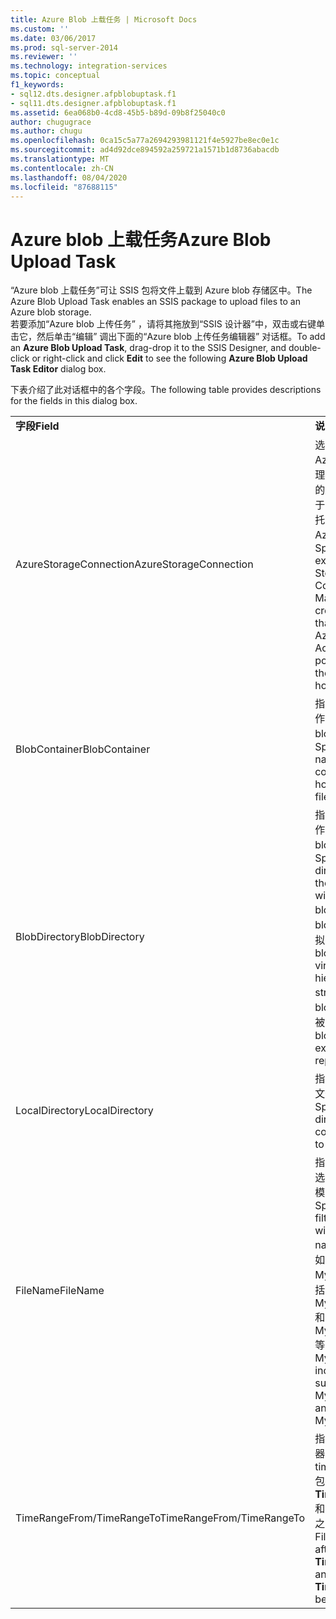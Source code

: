 ```yaml
---
title: Azure Blob 上载任务 | Microsoft Docs
ms.custom: ''
ms.date: 03/06/2017
ms.prod: sql-server-2014
ms.reviewer: ''
ms.technology: integration-services
ms.topic: conceptual
f1_keywords:
- sql12.dts.designer.afpblobuptask.f1
- sql11.dts.designer.afpblobuptask.f1
ms.assetid: 6ea068b0-4cd8-45b5-b89d-09b8f25040c0
author: chugugrace
ms.author: chugu
ms.openlocfilehash: 0ca15c5a77a2694293981121f4e5927be8ec0e1c
ms.sourcegitcommit: ad4d92dce894592a259721a1571b1d8736abacdb
ms.translationtype: MT
ms.contentlocale: zh-CN
ms.lasthandoff: 08/04/2020
ms.locfileid: "87688115"
---
```

# <a name="azure-blob-upload-task"></a><span data-ttu-id="c1746-102">Azure blob 上载任务</span><span class="sxs-lookup"><span data-stu-id="c1746-102">Azure Blob Upload Task</span></span>
  <span data-ttu-id="c1746-103">“Azure blob 上载任务”可让 SSIS 包将文件上载到 Azure blob 存储区中。</span><span class="sxs-lookup"><span data-stu-id="c1746-103">The Azure Blob Upload Task enables an SSIS package to upload files to an Azure blob storage.</span></span>   
<span data-ttu-id="c1746-104">若要添加“Azure blob 上传任务”  ，请将其拖放到“SSIS 设计器”中，双击或右键单击它，然后单击“编辑”  调出下面的“Azure blob 上传任务编辑器”  对话框。</span><span class="sxs-lookup"><span data-stu-id="c1746-104">To add an **Azure Blob Upload Task**, drag-drop it to the SSIS Designer, and double-click or right-click and click **Edit** to see the following **Azure Blob Upload Task Editor** dialog box.</span></span>  
  
 <span data-ttu-id="c1746-105">下表介绍了此对话框中的各个字段。</span><span class="sxs-lookup"><span data-stu-id="c1746-105">The following table provides descriptions for the fields in this dialog box.</span></span>  
  
|||  
|-|-|  
|<span data-ttu-id="c1746-106">**字段**</span><span class="sxs-lookup"><span data-stu-id="c1746-106">**Field**</span></span>|<span data-ttu-id="c1746-107">**说明**</span><span class="sxs-lookup"><span data-stu-id="c1746-107">**Description**</span></span>|  
|<span data-ttu-id="c1746-108">AzureStorageConnection</span><span class="sxs-lookup"><span data-stu-id="c1746-108">AzureStorageConnection</span></span>|<span data-ttu-id="c1746-109">选择一个现有的 Azure 存储连接管理器或创建一个新的连接管理器，用于引用指向在其中托管 blob 文件的 Azure 存储帐户。</span><span class="sxs-lookup"><span data-stu-id="c1746-109">Specify an existing Azure Storage Connection Manager or create a new one that refers to an Azure Storage Account, which points to where the blob files are hosted.</span></span>|  
|<span data-ttu-id="c1746-110">BlobContainer</span><span class="sxs-lookup"><span data-stu-id="c1746-110">BlobContainer</span></span>|<span data-ttu-id="c1746-111">指定将上载的文件作为 blob 保留的 blob 容器的名称。</span><span class="sxs-lookup"><span data-stu-id="c1746-111">Specifies the name of the blob container that will hold the uploaded files as blobs.</span></span>|  
|<span data-ttu-id="c1746-112">BlobDirectory</span><span class="sxs-lookup"><span data-stu-id="c1746-112">BlobDirectory</span></span>|<span data-ttu-id="c1746-113">指定将上载的文件作为块 blob 存储的 blob 目录。</span><span class="sxs-lookup"><span data-stu-id="c1746-113">Specifies the blob directory where the uploaded file will be stored as a block blob.</span></span> <span data-ttu-id="c1746-114">该 blob 目录是一个虚拟层次结构。</span><span class="sxs-lookup"><span data-stu-id="c1746-114">The blob directory is a virtual hierarchical structure.</span></span> <span data-ttu-id="c1746-115">如果 blob 已存在，它会被替换。</span><span class="sxs-lookup"><span data-stu-id="c1746-115">If the blob already exists, it will be replaced.</span></span>|  
|<span data-ttu-id="c1746-116">LocalDirectory</span><span class="sxs-lookup"><span data-stu-id="c1746-116">LocalDirectory</span></span>|<span data-ttu-id="c1746-117">指定包含要上载的文件的本地目录。</span><span class="sxs-lookup"><span data-stu-id="c1746-117">Specify the local directory that contains the files to be uploaded.</span></span>|  
|<span data-ttu-id="c1746-118">FileName</span><span class="sxs-lookup"><span data-stu-id="c1746-118">FileName</span></span>|<span data-ttu-id="c1746-119">指定名称筛选器以选择具有指定名称模式的文件。</span><span class="sxs-lookup"><span data-stu-id="c1746-119">Specifies a name filter to select files with the specified name pattern.</span></span> <span data-ttu-id="c1746-120">例如</span><span class="sxs-lookup"><span data-stu-id="c1746-120">E.g.</span></span> <span data-ttu-id="c1746-121">MySheet\*.xls\* 包括如 MySheet001.xls 和 MySheetABC.xlsx 等文件。</span><span class="sxs-lookup"><span data-stu-id="c1746-121">MySheet\*.xls\* includes files such as MySheet001.xls and MySheetABC.xlsx.</span></span>|  
|<span data-ttu-id="c1746-122">TimeRangeFrom/TimeRangeTo</span><span class="sxs-lookup"><span data-stu-id="c1746-122">TimeRangeFrom/TimeRangeTo</span></span>|<span data-ttu-id="c1746-123">指定时间范围筛选器。</span><span class="sxs-lookup"><span data-stu-id="c1746-123">Specifies a time range filter.</span></span> <span data-ttu-id="c1746-124">包括介于 **TimeRangeFrom** 和 **TimeRangeTo** 之间修改的文件。</span><span class="sxs-lookup"><span data-stu-id="c1746-124">Files modified after **TimeRangeFrom** and before **TimeRangeTo** will be included.</span></span>|  
  
  

